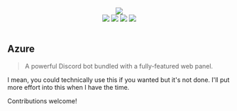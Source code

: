 <div align="center">
    <br />
    <p>
        <img src="https://i.vgy.me/ll84za.png">
        <br />
        <img src="https://img.shields.io/github/issues/PlutonusDev/Azure.svg">
        <img src="https://img.shields.io/github/stars/PlutonusDev/Azure.svg">
        <img src="https://img.shields.io/github/last-commit/PlutonusDev/Azure.svg">
        <img src="https://david-dm.org/PlutonusDev/Azure.svg">
		<!--<a href="https://www.codacy.com/app/PlutonusDev/Azure?utm_source=github.com&amp;utm_medium=referral&amp;utm_content=PlutonusDev/Azure&amp;utm_campaign=Badge_Grade"><img src="https://api.codacy.com/project/badge/Grade/"></a>-->
		<br />
		<br />
		<!--<a href="https://discordapp.com/oauth2/authorize?client_id=scope=bot&permissions=70569031"><img src=""></a>-->
    </p>
</div>

## Azure
> A powerful Discord bot bundled with a fully-featured web panel.

I mean, you could technically use this if you wanted but it's not done. I'll put more effort into this when I have the time.

Contributions welcome!